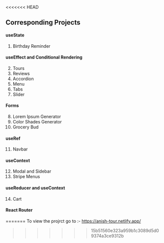 <<<<<<< HEAD
## Corresponding Projects

#### useState

1. Birthday Reminder

#### useEffect and Conditional Rendering

2. Tours
3. Reviews
4. Accordion
5. Menu
6. Tabs
7. Slider

#### Forms

8. Lorem Ipsum Generator
9. Color Shades Generator
10. Grocery Bud

#### useRef

11. Navbar

#### useContext

12. Modal and Sidebar
13. Stripe Menus

#### useReducer and useContext

14. Cart

#### React Router
=======
To view the projrct go to :- https://anish-tour.netlify.app/
>>>>>>> 15b51560e323a959b1c3089d5d09374a3ce9312b
